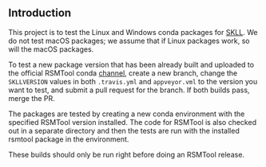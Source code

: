 ## Introduction

This project is to test the Linux and Windows conda packages for [SKLL](https://github.com/EducationalTestingService/skll). We do not test macOS packages; we assume that if Linux packages work, so will the macOS packages.

To test a new package version that has been already built and uploaded to the official RSMTool conda [channel](http://anaconda.org/desilinguist), create a new branch, change the `SKLLVERSION` values in both `.travis.yml` and `appveyor.vml` to the version you want to test, and submit a pull request for the branch. If both builds pass, merge the PR. 

The packages are tested by creating a new conda environment with the specified RSMTool version installed. The code for RSMTool is also checked out in a separate directory and then the tests are run with the installed rsmtool package in the environment.

These builds should only be run right before doing an RSMTool release.
